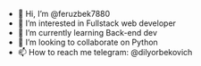- 👋 Hi, I’m @feruzbek7880
- 👀 I’m interested in Fullstack web developer
- 🌱 I’m currently learning Back-end dev
- 💞️ I’m looking to collaborate on Python
- 📫 How to reach me telegram: @dilyorbekovich

<!---
feruzbek7880/feruzbek7880 is a ✨ special ✨ repository because its `README.md` (this file) appears on your GitHub profile.
You can click the Preview link to take a look at your changes.
--->
